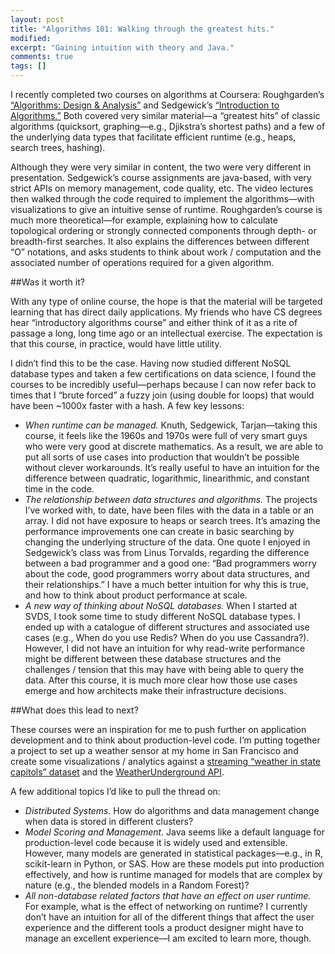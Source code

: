 ```yaml
---
layout: post
title: "Algorithms 101: Walking through the greatest hits."
modified:
excerpt: "Gaining intuition with theory and Java."
comments: true
tags: []
---
```



I recently completed two courses on algorithms at Coursera: Roughgarden’s [“Algorithms: Design & Analysis”][1] and Sedgewick’s [“Introduction to Algorithms.”][2] Both covered very similar material—a “greatest hits” of classic algorithms (quicksort, graphing—e.g., Djikstra’s shortest paths) and a few of the underlying data types that facilitate efficient runtime (e.g., heaps, search trees, hashing). 

Although they were very similar in content, the two were very different in presentation. Sedgewick’s course assignments are java-based, with very strict APIs on memory management, code quality, etc. The video lectures then walked through the code required to implement the algorithms—with visualizations to give an intuitive sense of runtime. Roughgarden’s course is much more theoretical—for example, explaining how to calculate topological ordering or strongly connected components through depth- or breadth-first searches. It also explains the differences between different “O” notations, and asks students to think about work / computation and the associated number of operations required for a given algorithm. 

##Was it worth it? 

With any type of online course, the hope is that the material will be targeted learning that has direct daily applications. My friends who have CS degrees hear “introductory algorithms course” and either think of it as a rite of passage a long, long time ago or an intellectual exercise. The expectation is that this course, in practice, would have little utility. 

I didn’t find this to be the case. Having now studied different NoSQL database types and taken a few certifications on data science, I found the courses to be incredibly useful—perhaps because I can now refer back to times that I “brute forced” a fuzzy join (using double for loops) that would have been ~1000x faster with a hash. A few key lessons: 

* *When runtime can be managed.* Knuth, Sedgewick, Tarjan—taking this course, it feels like the 1960s and 1970s were full of very smart guys who were very good at discrete mathematics. As a result, we are able to put all sorts of use cases into production that wouldn’t be possible without clever workarounds. It’s really useful to have an intuition for the difference between quadratic, logarithmic, linearithmic, and constant time in the code. 
* *The relationship between data structures and algorithms.* The projects I’ve worked with, to date, have been files with the data in a table or an array. I did not have exposure to heaps or search trees. It’s amazing the performance improvements one can create in basic searching by changing the underlying structure of the data. One quote I enjoyed in Sedgewick’s class was from Linus Torvalds, regarding the difference between a bad programmer and a good one: “Bad programmers worry about the code, good programmers worry about data structures, and their relationships.” I have a much better intuition for why this is true, and how to think about product performance at scale. 
* *A new way of thinking about NoSQL databases.* When I started at SVDS, I took some time to study different NoSQL database types. I ended up with a catalogue of different structures and associated use cases (e.g., When do you use Redis? When do you use Cassandra?). However, I did not have an intuition for why read-write performance might be different between these database structures and the challenges / tension that this may have with being able to query the data. After this course, it is much more clear how those use cases emerge and how architects make their infrastructure decisions. 

##What does this lead to next?

These courses were an inspiration for me to push further on application development and to think about production-level code. I’m putting together a project to set up a weather sensor at my home in San Francisco and create some visualizations / analytics against a [streaming “weather in state capitols” dataset][3] and the [WeatherUnderground API][4]. 

A few additional topics I’d like to pull the thread on: 

* *Distributed Systems.* How do algorithms and data management change when data is stored in different clusters? 
* *Model Scoring and Management.* Java seems like a default language for production-level code because it is widely used and extensible. However, many models are generated in statistical packages—e.g., in R, scikit-learn in Python, or SAS. How are these models put into production effectively, and how is runtime managed for models that are complex by nature (e.g., the blended models in a Random Forest)? 
* *All non-database related factors that have an effect on user runtime.* For example, what is the effect of networking on runtime? I currently don’t have an intuition for all of the different things that affect the user experience and the different tools a product designer might have to manage an excellent experience—I am excited to learn more, though.



[1]: https://www.coursera.org/learn/algorithm-design-analysis/home/welcome
[2]: https://www.coursera.org/learn/introduction-to-algorithms/home/welcome
[3]: https://www.pubnub.com/developers/realtime-data-streams/state-capital-weather/
[4]: https://www.wunderground.com/weather/api/